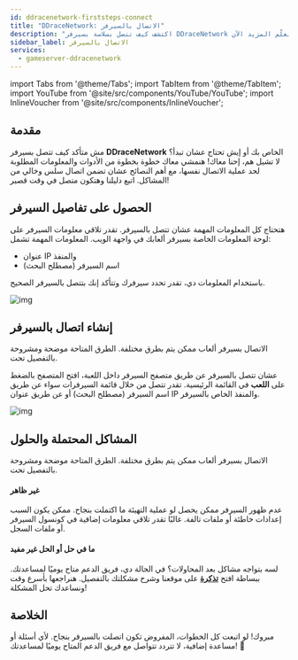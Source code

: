 ```yaml
---
id: ddracenetwork-firststeps-connect
title: "DDraceNetwork: الاتصال بالسيرفر"
description: "اكتشف كيف تتصل بسلاسة بسيرفر DDraceNetwork الخاص بك وحل المشكلات الشائعة لتجربة لعب سلسة → تعلّم المزيد الآن"
sidebar_label: الاتصال بالسيرفر
services:
  - gameserver-ddracenetwork
---
```


import Tabs from '@theme/Tabs';
import TabItem from '@theme/TabItem';
import YouTube from '@site/src/components/YouTube/YouTube';
import InlineVoucher from '@site/src/components/InlineVoucher';


## مقدمة
مش متأكد كيف تتصل بسيرفر **DDraceNetwork** الخاص بك أو إيش تحتاج عشان تبدأ؟ لا تشيل هم، إحنا معاك! هنمشي معاك خطوة بخطوة من الأدوات والمعلومات المطلوبة لحد عملية الاتصال نفسها، مع أهم النصائح عشان تضمن اتصال سلس وخالي من المشاكل. اتبع دليلنا وهتكون متصل في وقت قصير!

<InlineVoucher />



## الحصول على تفاصيل السيرفر


هتحتاج كل المعلومات المهمة عشان تتصل بالسيرفر. تقدر تلاقي معلومات السيرفر على لوحة المعلومات الخاصة بسيرفر ألعابك في واجهة الويب. المعلومات المهمة تشمل:

- عنوان IP والمنفذ
- اسم السيرفر (مصطلح البحث)


باستخدام المعلومات دي، تقدر تحدد سيرفرك وتتأكد إنك بتتصل بالسيرفر الصحيح.

![img](https://screensaver01.zap-hosting.com/index.php/s/E35bGtT4SMkmZ5K/preview)

## إنشاء اتصال بالسيرفر


الاتصال بسيرفر ألعاب ممكن يتم بطرق مختلفة. الطرق المتاحة موضحة ومشروحة بالتفصيل تحت.

<Tabs>
    <TabItem value="connect_solution_server_browser_ingame" label="متصفح السيرفر (داخل اللعبة)" default>

عشان تتصل بالسيرفر عن طريق متصفح السيرفر داخل اللعبة، افتح المتصفح بالضغط على **اللعب** في القائمة الرئيسية. تقدر تتصل من خلال قائمة السيرفرات سواء عن طريق اسم السيرفر (مصطلح البحث) أو عن طريق عنوان IP والمنفذ الخاص بالسيرفر.

![img](https://screensaver01.zap-hosting.com/index.php/s/yt8gHrK3HzkZ26T/download)

</TabItem>


</Tabs>



## المشاكل المحتملة والحلول


الاتصال بسيرفر ألعاب ممكن يتم بطرق مختلفة. الطرق المتاحة موضحة ومشروحة بالتفصيل تحت.

#### غير ظاهر


عدم ظهور السيرفر ممكن يحصل لو عملية التهيئة ما اكتملت بنجاح. ممكن يكون السبب إعدادات خاطئة أو ملفات تالفة. غالبًا تقدر تلاقي معلومات إضافية في كونسول السيرفر أو ملفات السجل.



#### ما في حل أو الحل غير مفيد


لسه بتواجه مشاكل بعد المحاولات؟ في الحالة دي، فريق الدعم متاح يوميًا لمساعدتك. ببساطة افتح **[تذكرة](https://zap-hosting.com/en/customer/support/)** على موقعنا وشرح مشكلتك بالتفصيل. هنراجعها بأسرع وقت ونساعدك تحل المشكلة!



## الخلاصة

مبروك! لو اتبعت كل الخطوات، المفروض تكون اتصلت بالسيرفر بنجاح. لأي أسئلة أو مساعدة إضافية، لا تتردد تتواصل مع فريق الدعم المتاح يوميًا لمساعدتك! 🙂




<InlineVoucher />